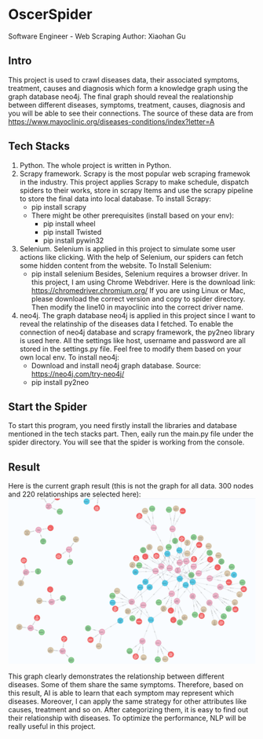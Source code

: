 # OscerSpider
Software Engineer - Web Scraping
Author: Xiaohan Gu

## Intro 
This project is used to crawl diseases data, their associated symptoms, treatment, causes and diagnosis which form a knowledge graph using the graph database neo4j.
The final graph should reveal the realationship between different diseases, symptoms, treatment, causes, diagnosis and you will be able to see their connections.
The source of these data are from https://www.mayoclinic.org/diseases-conditions/index?letter=A

## Tech Stacks
1. Python. The whole project is written in Python.
2. Scrapy framework. Scrapy is the most popular web scraping framewok in the industry. This project applies Scrapy to make schedule, dispatch spiders to their works,
   store in scrapy Items and use the scrapy pipeline to store the final data into local database.
   To install Scrapy:
   - pip install scrapy
   - There might be other prerequisites (install based on your env):
      - pip install wheel
      - pip install Twisted
      - pip install pywin32
3. Selenium. Selenium is applied in this project to simulate some user actions like clicking. With the help of Selenium, our spiders can fetch some hidden content
   from the website.
   To Install Selenium:
   - pip install selenium
   Besides, Selenium requires a browser driver. In this project, I am using Chrome Webdriver. Here is the download link: https://chromedriver.chromium.org/
   If you are using Linux or Mac, please download the correct version and copy to spider directory. Then modify the line10 in mayoclinic into the correct 
   driver name.
4. neo4j. The graph database neo4j is applied in this project since I want to reveal the relatinship of the diseases data I fetched. To enable the connection of
   neo4j database and scrapy framework, the py2neo library is used here. All the settings like host, username and password are all stored in the settings.py file.
   Feel free to modify them based on your own local env.
   To install neo4j:
   - Download and install neo4j graph database. Source: https://neo4j.com/try-neo4j/
   - pip install py2neo

## Start the Spider
To start this program, you need firstly install the libraries and database mentioned in the tech stacks part. Then, eaily run the main.py file under the spider
directory. You will see that the spider is working from the console.

## Result
Here is the current graph result (this is not the graph for all data. 300 nodes and 220 relationships are selected here):
![Screenshot](https://github.com/Willisgxh/OscerSpider/blob/master/Oscer.PNG)

This graph clearly demonstrates the relationship between different diseases. Some of them share the same symptoms. Therefore, based on this result, AI is able to 
learn that each symptom may represent which diseases. Moreover, I can apply the same strategy for other attributes like causes, treatment and so on. After categorizing
them, it is easy to find out their relationship with diseases. To optimize the performance, NLP will be really useful in this project.


